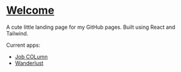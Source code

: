 # [Welcome](https://omarzubaidi.github.io/Welcome/)

A cute little landing page for my GitHub pages. Built using React and Tailwind.

Current apps:

- [Job COLumn](https://omarzubaidi.github.io/Job-COLumn/)
- [Wanderlust](https://wanderlust-web.netlify.app/)
